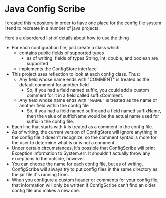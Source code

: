 # Java Config Scribe

I created this repository in order to have one place for the config file system I tend to recreate in a number of java projects.

Here's a disordered list of details about how to use the thing

- For each configuration file, just create a class which:
  - contains public fields of supported types
    - as of writing, fields of types String, int, double, and boolean are supported
  - implements the ConfigStore interface
- This project uses reflection to look at each config class. Thus:
  - Any field whose name ends with "COMMENT" is treated as the default comment for another field
    - So, if you had a field named suffix, you could add a custom comment for it in a field called suffixComment.
  - Any field whose name ends with "NAME" is treated as the name of another field within the config file
    - So, if you had a field named suffix and a field named suffixName, then the value of suffixName would be the actual name used for suffix in the config file.
- Each line that starts with # is treated as a comment in the config file.
- As of writing, the current version of ConfigStore will ignore anything in the config file it doesn't recognize, so the comment syntax is more for the user to determine what is or is not a comment.
- Under certain circumstances, it's possible that ConfigScribe will print Exception information to System.err. It shouldn't actually throw any exceptions to the outside, however.
- You can choose the name for each config file, but as of writing, ConfigScribe will always try to put config files in the same directory as the jar file it's running from.
- When you configure a custom header or comments for your config file, that information will only be written if ConfigScribe can't find an older config file and makes a new one.
